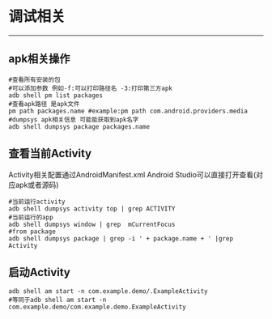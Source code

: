 # 调试相关

***

## apk相关操作

```shell
#查看所有安装的包
#可以添加参数 例如-f:可以打印路径名 -3:打印第三方apk
adb shell pm list packages
#查看apk路径 是apk文件
pm path packages.name #example:pm path com.android.providers.media
#dumpsys apk相关信息 可能能获取到apk名字
adb shell dumpsys package packages.name
```

## 查看当前Activity

Activity相关配置通过AndroidManifest.xml Android Studio可以直接打开查看(对应apk或者源码)

```shell
#当前运行activity
adb shell dumpsys activity top | grep ACTIVITY
#当前运行的app
adb shell dumpsys window | grep  mCurrentFocus
#from package
adb shell dumpsys package | grep -i ' + package.name + ' |grep Activity
```

## 启动Activity

```shell
adb shell am start -n com.example.demo/.ExampleActivity 
#等同于adb shell am start -n com.example.demo/com.example.demo.ExampleActivity
```
